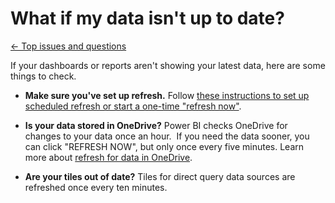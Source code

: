 <properties 
   pageTitle="What if my data isn't up to date?"
   description="What if my data isn't up to date?"
   services="powerbi" 
   documentationCenter="" 
   authors="v-aljenk" 
   manager="mblythe" 
   editor=""
   tags=""/>
 
<tags
   ms.service="powerbi"
   ms.devlang="NA"
   ms.topic="article"
   ms.tgt_pltfrm="NA"
   ms.workload="powerbi"
   ms.date="10/16/2015"
   ms.author="v-aljenk"/>

# What if my data isn't up to date?

[← Top issues and questions](https://support.powerbi.com/knowledgebase/topics/106950-top-issues-and-questions)

If your dashboards or reports aren't showing your latest data, here are some things to check.

-   **Make sure you've set up refresh.** Follow [these instructions to set up scheduled refresh or start a one-time "refresh now"](https://support.powerbi.com/knowledgebase/articles/474669-refresh-data-in-power-bi).

-   **Is your data stored in OneDrive?** Power BI checks OneDrive for
    changes to your data once an hour.  If you need the data sooner, you can click "REFRESH NOW", but only once every five minutes. Learn more about [refresh for data in OneDrive](https://support.powerbi.com/knowledgebase/articles/471009-refresh-excel-csv-and-power-bi-desktop-files-sto).

-   **Are your tiles out of date?** Tiles for direct query data
    sources are refreshed once every ten minutes.
